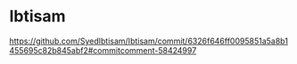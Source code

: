 # Ibtisam


https://github.com/SyedIbtisam/Ibtisam/commit/6326f646ff0095851a5a8b1455695c82b845abf2#commitcomment-58424997
